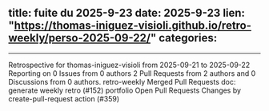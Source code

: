  
title:  fuite du 2025-9-23
date: 2025-9-23
lien: "https://thomas-iniguez-visioli.github.io/retro-weekly/perso-2025-09-22/"
categories:
  - 
---

Retrospective for thomas-iniguez-visioli from 2025-09-21 to 2025-09-22
Reporting on 0 Issues from 0 authors
2 Pull Requests from 2 authors
and 0 Discussions from 0 authors.
retro-weekly
Merged Pull Requests
doc: generate weekly retro (#152)
portfolio
Open Pull Requests
Changes by create-pull-request action (#359)

